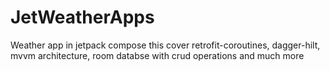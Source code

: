 # JetWeatherApps
Weather app in jetpack compose this cover retrofit-coroutines, dagger-hilt, mvvm architecture, room databse with crud operations and much more
